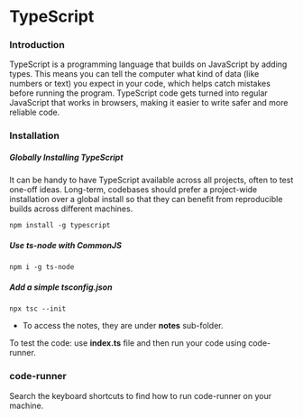 # TypeScript

### Introduction

TypeScript is a programming language that builds on JavaScript by adding types. This means you can tell the computer what kind of data (like numbers or text) you expect in your code, which helps catch mistakes before running the program. TypeScript code gets turned into regular JavaScript that works in browsers, making it easier to write safer and more reliable code.

### Installation

##### Globally Installing TypeScript
It can be handy to have TypeScript available across all projects, often to test one-off ideas. Long-term, codebases should prefer a project-wide installation over a global install so that they can benefit from reproducible builds across different machines.

`npm install -g typescript`

##### Use ts-node with CommonJS

`npm i -g ts-node`

##### Add a simple tsconfig.json

`npx tsc --init`


* To access the notes, they are under **notes** sub-folder.

To test the code: use **index.ts** file and then run your code using code-runner.

### code-runner 
Search the keyboard shortcuts to find how to run code-runner on your machine.